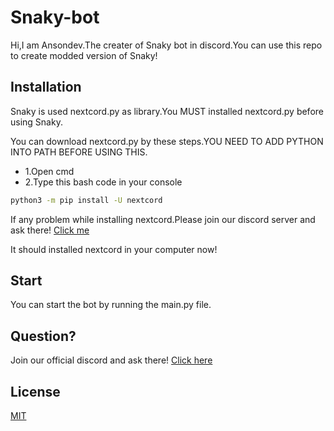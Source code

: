 # Snaky-bot

Hi,I am Ansondev.The creater of Snaky bot in discord.You can use this repo to create modded version of Snaky!

## Installation

Snaky is used nextcord.py as library.You MUST installed nextcord.py before using Snaky.

You can download nextcord.py by these steps.YOU NEED TO ADD PYTHON INTO PATH BEFORE USING THIS.

- 1.Open cmd
- 2.Type this bash code in your console
```bash
python3 -m pip install -U nextcord
```
If any problem while installing nextcord.Please join our discord server and ask there! [Click me](https://discord.com/invite/GPRwYfYH6Y)  

It should installed nextcord in your computer now!

## Start

You can start the bot by running the main.py file.

## Question?

Join our official discord and ask there!
[Click here](https://discord.com/invite/GPRwYfYH6Y)

## License

[MIT](https://github.com/sunshinghin/Snaky-bot/blob/main/LICENSE)
